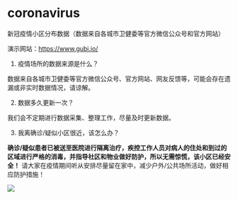 # coronavirus
新冠疫情小区分布数据（数据来自各城市卫健委等官方微信公众号和官方网站）

演示网站：<a href="https://www.gubi.io/" target="_blank">https://www.gubi.io/</a>

1. 疫情场所的数据来源是什么？

数据来自各城市卫健委等官方微信公众号、官方网站、网友反馈等，可能会存在遗漏或非实时数据情况，请谅解。

2. 数据多久更新一次？

我们会不定期进行数据采集、整理工作，尽量及时更新数据。

3. 我离确诊/疑似小区很近，该怎么办？

<b>确诊/疑似患者已被送至医院进行隔离治疗，疾控工作人员对病人的住处和到过的区域进行严格的消毒，并指导社区和物业做好防护，所以无需惊慌，该小区已经安全！</b> 请大家在疫情期间听从安排尽量留在家中，减少户外/公共场所活动，做好相应防护措施！

<p><a href="https://www.gubi.io/" target="_blank"><img src="https://raw.githubusercontent.com/bjwa2020/coronavirus/master/1.jpg" border="0"></a>

